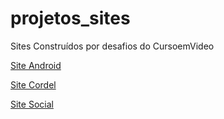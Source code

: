 # projetos_sites
 Sites Construídos por desafios do CursoemVideo


<a href="https://gabriel-sady.github.io/projetos_sites/Android/index.html"> Site Android <a>

<a href="https://gabriel-sady.github.io/projetos_sites/Cordel/index.html"> Site Cordel <a>

<a href="https://gabriel-sady.github.io/projetos_sites/Social/index.html"> Site Social <a>